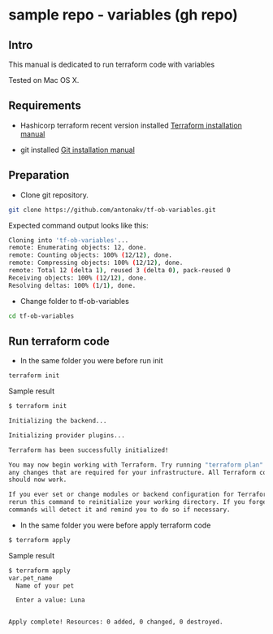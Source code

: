 # sample repo - variables (gh repo)

## Intro

This manual is dedicated to run terraform code with variables

Tested on Mac OS X.

## Requirements

- Hashicorp terraform recent version installed
[Terraform installation manual](https://learn.hashicorp.com/tutorials/terraform/install-cli)

- git installed
[Git installation manual](https://git-scm.com/download/mac)

## Preparation 
- Clone git repository. 

```bash
git clone https://github.com/antonakv/tf-ob-variables.git
```

Expected command output looks like this:

```bash
Cloning into 'tf-ob-variables'...
remote: Enumerating objects: 12, done.
remote: Counting objects: 100% (12/12), done.
remote: Compressing objects: 100% (12/12), done.
remote: Total 12 (delta 1), reused 3 (delta 0), pack-reused 0
Receiving objects: 100% (12/12), done.
Resolving deltas: 100% (1/1), done.
```

- Change folder to tf-ob-variables

```bash
cd tf-ob-variables
```

## Run terraform code

- In the same folder you were before run init

```bash
terraform init
```

Sample result

```bash
$ terraform init

Initializing the backend...

Initializing provider plugins...

Terraform has been successfully initialized!

You may now begin working with Terraform. Try running "terraform plan" to see
any changes that are required for your infrastructure. All Terraform commands
should now work.

If you ever set or change modules or backend configuration for Terraform,
rerun this command to reinitialize your working directory. If you forget, other
commands will detect it and remind you to do so if necessary.

```

- In the same folder you were before apply terraform code

```bash
$ terraform apply
```

Sample result
```bash
$ terraform apply
var.pet_name
  Name of your pet

  Enter a value: Luna


Apply complete! Resources: 0 added, 0 changed, 0 destroyed.
```
